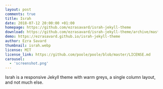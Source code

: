 ```yaml
---
layout: post
comments: true
title: Israh
date: 2018-07-12 20:00:00 +01:00
homepage: https://github.com/ezrasavard/israh-jekyll-theme
download: https://github.com/ezrasavard/israh-jekyll-theme/archive/master.zip
demo: https://ezrasavard.github.io/israh-jekyll-theme
author: Ezra Savard
thumbnail: israh.webp
license: MIT
license_link: https://github.com/poole/poole/blob/master/LICENSE.md
carousel:
  - 'screenshot.png'
---
```


Israh is a responsive Jekyll theme with warm greys, a single column layout, and not much else.

